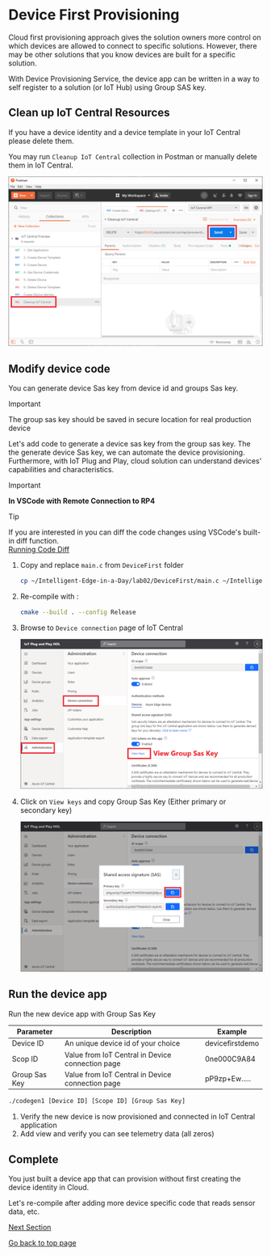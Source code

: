 # Device First Provisioning

Cloud first provisioning approach gives the solution owners more control on which devices are allowed to connect to specific solutions.
However, there may be other solutions that you know devices are built for a specific solution.

With Device Provisioning Service, the device app can be written in a way to self register to a solution (or IoT Hub) using Group SAS key.

## Clean up IoT Central Resources

If you have a device identity and a device template in your IoT Central please delete them.

You may run `Cleanup IoT Central` collection in Postman or manually delete them in IoT Central.

![postman-08](media/postman-08.png)

## Modify device code

You can generate device Sas key from device id and groups Sas key.  

> [!IMPORTANT]  
> The group sas key should be saved in secure location for real production device

Let's add code to generate a device sas key from the group sas key.  The the generate device Sas key, we can automate the device provisioning.
Furthermore, with IoT Plug and Play, cloud solution can understand devices' capabilities and characteristics.

> [!IMPORTANT]  
> **In VSCode with Remote Connection to RP4**

> [!TIP]  
> If you are interested in you can diff the code changes using VSCode's built-in diff function.  
> [Running Code Diff](https://github.com/daisukeiot/IoT-Plug-and-Play-WS/media/media/code-diff.mp4)

1. Copy and replace `main.c` from `DeviceFirst` folder  

    ```bash
    cp ~/Intelligent-Edge-in-a-Day/lab02/DeviceFirst/main.c ~/Intelligent-Edge-in-a-Day/codegen1
    ```

1. Re-compile with :  

    ```bash
    cmake --build . --config Release
    ```

1. Browse to `Device connection` page of IoT Central  

    ![iotc-32](media/iotc-32.png)

1. Click on `View keys` and copy Group Sas Key (Either primary or secondary key)  

    ![iotc-33](media/iotc-33.png)


## Run the device app

Run the new device app with Group Sas Key

|Parameter     | Description  | Example  |
|--------------|---------|---------|
|Device ID     | An unique device id of your choice                | devicefirstdemo    |
|Scop ID       | Value from IoT Central in Device connection page  | 0ne000C9A84        |
|Group Sas Key | Value from IoT Central in Device connection page  | pP9zp+Ew.....      |

```bash
./codegen1 [Device ID] [Scope ID] [Group Sas Key]
```

1. Verify the new device is now provisioned and connected in IoT Central application
1. Add view and verify you can see telemetry data (all zeros)

## Complete

You just built a device app that can provision without first creating the device identity in Cloud.

Let's re-compile after adding more device specific code that reads sensor data, etc.

[Next Section](IoT-PnP-DeviceSpecificCode.md)

[Go back to top page](readme.md)
